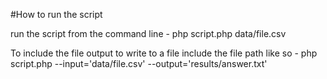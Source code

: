 #How to run the script

run the script from the command line - php script.php data/file.csv

To include the file output to write to a file include the file path like so - php script.php --input='data/file.csv' --output='results/answer.txt'


